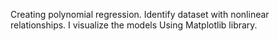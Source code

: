 Creating polynomial regression.
Identify dataset with nonlinear relationships.
I visualize the models Using Matplotlib library. 
